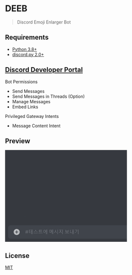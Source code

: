 # DEEB
> Discord Emoji Enlarger Bot

## Requirements
- [Python 3.8+](https://python.org)
- [discord.py 2.0+](https://github.com/Rapptz/discord.py)

## [Discord Developer Portal](https://discord.com/developers/applications)
Bot Permissions
- Send Messages
- Send Messages in Threads (Option)
- Manage Messages
- Embed Links

Privileged Gateway Intents
- Message Content Intent

## Preview
![preview](preview.gif)

## License
[MIT](https://github.com/KOZ39/DEEB/blob/master/LICENSE)
